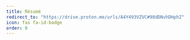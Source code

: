 ```yaml
---
title: Résumé
redirect_to: "https://drive.proton.me/urls/A4Y493VZVC#98dDNvhDHphZ"
icon: fas fa-id-badge
order: 0
---
```

